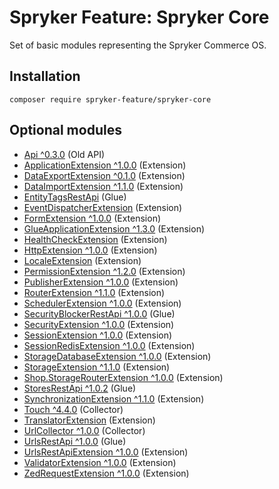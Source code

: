 # Spryker Feature: Spryker Core

Set of basic modules representing the Spryker Commerce OS.

## Installation

```
composer require spryker-feature/spryker-core
```

## Optional modules
- [Api ^0.3.0](https://github.com/spryker/api) (Old API)
- [ApplicationExtension ^1.0.0](https://github.com/spryker/application-extension) (Extension)
- [DataExportExtension ^0.1.0](https://github.com/spryker/data-export-extension) (Extension)
- [DataImportExtension ^1.1.0](https://github.com/spryker/data-import-extension) (Extension)
- [EntityTagsRestApi](https://github.com/spryker/entity-tags-rest-api) (Glue)
- [EventDispatcherExtension](https://github.com/spryker/event-dispatcher-extension) (Extension)
- [FormExtension ^1.0.0](https://github.com/spryker/form-extension) (Extension)
- [GlueApplicationExtension ^1.3.0](https://github.com/spryker/glue-application-extension) (Extension)
- [HealthCheckExtension](https://github.com/spryker/health-check-extension) (Extension)
- [HttpExtension ^1.0.0](https://github.com/spryker/http-extension) (Extension)
- [LocaleExtension](https://github.com/spryker/locale-extension) (Extension)
- [PermissionExtension ^1.2.0](https://github.com/spryker/permission-extension) (Extension)
- [PublisherExtension ^1.0.0](https://github.com/spryker/publisher-extension) (Extension)
- [RouterExtension ^1.1.0](https://github.com/spryker/router-extension) (Extension)
- [SchedulerExtension ^1.0.0](https://github.com/spryker/scheduler-extension) (Extension)
- [SecurityBlockerRestApi ^1.0.0](https://github.com/spryker/security-blocker-rest-api) (Glue)
- [SecurityExtension ^1.0.0](https://github.com/spryker/security-extension) (Extension)
- [SessionExtension ^1.0.0](https://github.com/spryker/session-extension) (Extension)
- [SessionRedisExtension ^1.0.0](https://github.com/spryker/session-redis-extension) (Extension)
- [StorageDatabaseExtension ^1.0.0](https://github.com/spryker/storage-database-extension) (Extension)
- [StorageExtension ^1.1.0](https://github.com/spryker/storage-extension) (Extension)
- [Shop.StorageRouterExtension ^1.0.0](https://github.com/spryker-shop/storage-router-extension) (Extension)
- [StoresRestApi ^1.0.2](https://github.com/spryker/stores-rest-api) (Glue)
- [SynchronizationExtension ^1.1.0](https://github.com/spryker/synchronization-extension) (Extension)
- [Touch ^4.4.0](https://github.com/spryker/touch) (Collector)
- [TranslatorExtension](https://github.com/spryker/translator-extension) (Extension)
- [UrlCollector ^1.0.0](https://github.com/spryker/url-collector) (Collector)
- [UrlsRestApi ^1.0.0](https://github.com/spryker/urls-rest-api) (Glue)
- [UrlsRestApiExtension ^1.0.0](https://github.com/spryker/urls-rest-api-extension) (Extension)
- [ValidatorExtension ^1.0.0](https://github.com/spryker/validator-extension) (Extension)
- [ZedRequestExtension ^1.0.0](https://github.com/spryker/zed-request-extension) (Extension)
